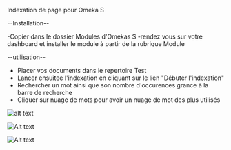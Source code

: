 ﻿ Indexation de page pour Omeka S


--Installation--

-Copier dans le dossier Modules d'Omekas S
-rendez vous sur votre dashboard et installer le module à partir de la rubrique Module



--utilisation--

- Placer vos documents dans le repertoire Test
- Lancer ensuitee l'indexation en cliquant sur le lien "Débuter l'indexation" 
- Rechercher un mot ainsi que son nombre d'occurences grance à la barre de recherche 
- Cliquer sur nuage de mots pour avoir un nuage de mot des plus utilisés 




![alt text](http://image.noelshack.com/fichiers/2018/50/1/1544479326-nuage-de-mots.png)


![Alt text](http://image.noelshack.com/fichiers/2018/50/1/1544479238-index.jpg)


![Alt text](http://image.noelshack.com/fichiers/2018/50/1/1544479330-recherche.png)
